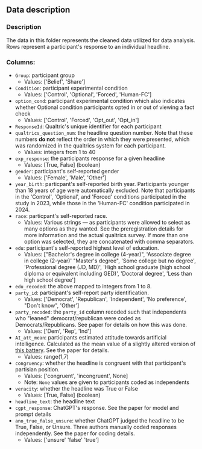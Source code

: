 ## Data description

### Description
The data in this folder represents the cleaned data utilized for data analysis.
Rows represent a participant's response to an individual headline.

### Columns:
- `Group`: participant group
    - Values: ['Belief', 'Share']
- `Condition`: participant experimental condition
    - Values: ['Control', 'Optional', 'Forced', 'Human-FC']
- `option_cond`: participant experimental condition which also indicates whether Optional condition participants opted in or out of viewing a fact check
    - Values: ['Control', 'Forced', 'Opt_out', 'Opt_in']
- `ResponseId`: Qualtric's unique identifier for each participant
- `qualtrics_question_num`: the headline question number. Note that these numbers **do not** reflect the order in which they were presented, which was randomized in the qualtrics system for each participant.
    - Values: integers from 1 to 40
- `exp_response`: the participants response for a given headline
    - Values: [True, False] (boolean)
- `gender`: participant's self-reported gender
    - Values: ['Female', 'Male', 'Other']
- `year_birth`: particpant's self-reported birth year. Participants younger than 18 years of age were automatically excluded. Note that participants in the 'Control', 'Optional', and 'Forced' conditions participated in the study in 2023, while those in the 'Human-FC' condition participated in 2024.
- `race`: particpant's self-reported race.
    - Values: Various strings — as participants were allowed to select as many options as they wanted. See the preregistration details for more information and the actual qualtrics survey. If more than one option was selected, they are concatenated with comma separators.
- `edu`: participant's self-reported highest level of education.
    - Values: ["Bachelor's degree in college (4-year)",  'Associate degree in college (2-year)' "Master's degree",  'Some college but no degree', 'Professional degree (JD, MD)', 'High school graduate (high school diploma or equivalent including GED)',  'Doctoral degree', 'Less than high school degree']
- `edu_recoded`: the above mapped to integers from 1 to 8.
- `party_id`: participant's self-report party identification. 
    - Values: ['Democrat', 'Republican', 'Independent', 'No preference', "Don't know", 'Other']
- `party_recoded`: the `party_id` column recoded such that independents who "leaned" democrat/republican were coded as Democrats/Republicans. See paper for details on how this was done.
    - Values: ['Dem', 'Rep', 'Ind']
- `AI_att_mean`: participants estimated attitude towards artificial intelligence. Calculated as the mean value of a slightly altered version of [this battery](https://doi.org/10.1007/s13218-020-00689-0). See the paper for details.
    - Values: range(1,7)
- `congruency`: whether the headline is congruent with that participant's partisian position.
    - Values: ['congruent', 'incongruent', None]
    - Note: `None` values are given to participants coded as independents
- `veracity`: whether the headline was True or False
    - Values: [True, False] (boolean)
- `headline_text`: the headline text
- `cgpt_response`: ChatGPT's response. See the paper for model and prompt details
- `ano_true_false_unsure`: whether ChatGPT judged the headline to be True, False, or Unsure. Three authors manually coded responses independently. See the paper for coding details.
    - Values: ['unsure' 'false' 'true']
